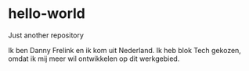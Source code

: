 # hello-world
Just another repository

Ik ben Danny Frelink en ik kom uit Nederland. Ik heb blok Tech gekozen, omdat ik mij meer wil ontwikkelen op dit werkgebied.

